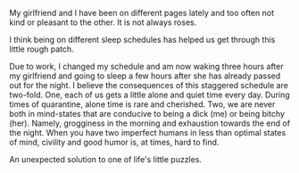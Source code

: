 My girlfriend and I have been on different pages lately and too often not kind or pleasant to the other. It is not always roses.

I think being on different sleep schedules has helped us get through this little rough patch.

Due to work, I changed my schedule and am now waking three hours after my girlfriend and going to sleep a few hours after she has already passed out for the night. I believe the consequences of this staggered schedule are two-fold. One, each of us gets a little alone and quiet time every day. During times of quarantine, alone time is rare and cherished. Two, we are never both in mind-states that are conducive to being a dick (me) or being bitchy (her). Namely, grogginess in the morning and exhaustion towards the end of the night. When you have two imperfect humans in less than optimal states of mind, civility and good humor is, at times, hard to find.

An unexpected solution to one of life's little puzzles.
